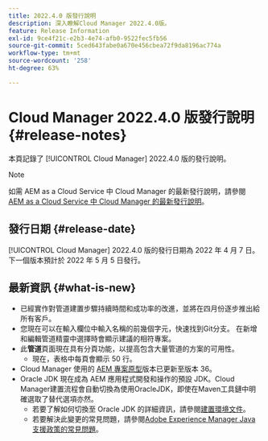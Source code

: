 ```yaml
---
title: 2022.4.0 版發行說明
description: 深入瞭解Cloud Manager 2022.4.0版。
feature: Release Information
exl-id: 9ce4f21c-e2b3-4e74-afb0-9522fec5fb56
source-git-commit: 5ced643fabe0a670e456cbea72f9da8196ac774a
workflow-type: tm+mt
source-wordcount: '258'
ht-degree: 63%

---
```


# Cloud Manager 2022.4.0 版發行說明 {#release-notes}

本頁記錄了 [!UICONTROL Cloud Manager] 2022.4.0 版的發行說明。

>[!NOTE]
>
>如需 AEM as a Cloud Service 中 Cloud Manager 的最新發行說明，請參閱 [AEM as a Cloud Service 中 Cloud Manager 的最新發行說明](https://experienceleague.adobe.com/zh-hant/docs/experience-manager-cloud-service/content/release-notes/cloud-manager/current)。

## 發行日期 {#release-date}

[!UICONTROL Cloud Manager] 2022.4.0 版的發行日期為 2022 年 4 月 7 日。下一個版本預計於 2022 年 5 月 5 日發行。

## 最新資訊 {#what-is-new}

* 已經實作對管道建置步驟持續時間和成功率的改進，並將在四月份逐步推出給所有客戶。
* 您現在可以在輸入欄位中輸入名稱的前幾個字元，快速找到Git分支。 在新增和編輯管道精靈中選擇時會顯示建議的相符專案。
* 此&#x200B;**管道**&#x200B;頁面現在具有分頁功能，以提高包含大量管道的方案的可用性。
   * 現在，表格中每頁會顯示 50 行。
* Cloud Manager 使用的 [AEM 專案原型](https://experienceleague.adobe.com/zh-hant/docs/experience-manager-core-components/using/developing/archetype/overview)版本已更新至版本 36。
* Oracle JDK 現在成為 AEM 應用程式開發和操作的預設 JDK。Cloud Manager建置流程會自動切換為使用OracleJDK，即使在Maven工具鏈中明確選取了替代選項亦然。
   * 若要了解如何切換至 Oracle JDK 的詳細資訊，請參閱[建置環境文件](/help/getting-started/build-environment.md#using-java-support)。
   * 若要解決此變更的常見問題，請參閱[Adobe Experience Manager Java 支援政策的常見問題](https://experienceleague.adobe.com/docs/experience-manager-65/assets/Java_Policy_for_Adobe_Experience_Manager.pdf)。
